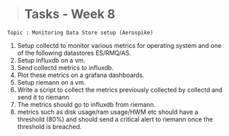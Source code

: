 ># Tasks - Week 8

```
Topic : Monitoring Data Store setup (Aerospike)
```

1. Setup collectd to monitor various metrics for operating system and one of the following datastores ES/RMQ/AS.
2. Setup influxdb on a vm.
3. Send collectd metrics to influxdb.
4. Plot these metrics on a grafana dashboards.
5. Setup riemann on a vm.
6. Write a script to collect the metrics previously collected by collectd and send it to riemann
7. The metrics should go to influxdb from riemann.
8. metrics such as disk usage/ram usage/HWM etc should have a threshold (80%) and should send a critical alert to riemann once the threshold is breached.
